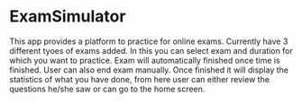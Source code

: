 # ExamSimulator
This app provides a platform to practice for online exams.
Currently have 3 different tyoes of exams added.
In this you can select exam and duration for which you want to practice. Exam will automatically finished once time is finished. User can also end exam manually.
Once finished it will display the statistics of what you have done, from here user can either review the questions he/she saw or can go to the home screen.
